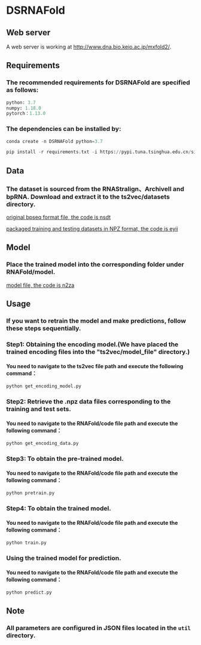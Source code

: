 # DSRNAFold

## Web server

A web server is working at http://www.dna.bio.keio.ac.jp/mxfold2/.

## Requirements

### The recommended requirements for DSRNAFold are specified as follows:

```python
python: 3.7
numpy: 1.18.0
pytorch：1.13.0
```

### The dependencies can be installed by:
```python
conda create -n DSRNAFold python=3.7
```
```python
pip install -r requirements.txt -i https://pypi.tuna.tsinghua.edu.cn/simple
```

## Data

### The dataset is sourced from the RNAStralign、ArchiveII and bpRNA. Download and extract it to the ts2vec/datasets directory.
[original bpseq format file, the code is nsdt](https://pan.baidu.com/s/1wxnsEe9j12EAacZhUWAFvA?pwd=nsdt)

[packaged training and testing datasets in NPZ format, the code is eyii](https://pan.baidu.com/s/1O-ntuqGFrEGvaxFO6iK0wg?pwd=eyii ) 

## Model
### Place the trained model into the corresponding folder under RNAFold/model.
[model file, the code is n2za](https://pan.baidu.com/s/13cUCNi0tit81ouOC-KwlAg?pwd=n2za)

## Usage

### If you want to retrain the model and make predictions, follow these steps sequentially.

### Step1: Obtaining the encoding model.(We have placed the trained encoding files into the "ts2vec/model_file" directory.)

#### You need to navigate to the ts2vec file path and execute the following command：
```python
python get_encoding_model.py
```

###  Step2: Retrieve the .npz data files corresponding to the training and test sets.

#### You need to navigate to the RNAFold/code file path and execute the following command：

```python
python get_encoding_data.py
```

### Step3: To obtain the pre-trained model.

####  You need to navigate to the RNAFold/code file path and execute the following command：

```python
python pretrain.py

```

### Step4: To obtain the trained model.
####  You need to navigate to the RNAFold/code file path and execute the following command：
```python
python train.py
```

### Using the trained model for prediction.
####  You need to navigate to the RNAFold/code file path and execute the following command：
```python
python predict.py
```

## Note

### All parameters are configured in JSON files located in the `util` directory.
